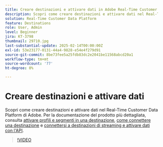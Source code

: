 ```yaml
---
title: Creare destinazioni e attivare dati in Adobe Real-Time Customer Data Platform (RTCDP)
description: Scopri come creare destinazioni e attivare dati nel Real-Time Customer Data Platform di Adobe
solution: Real-Time Customer Data Platform
feature: Destinations
role: User, Admin
level: Beginner
jira: KT-3798
thumbnail: 29710.jpg
last-substantial-update: 2025-02-14T00:00:00Z
exl-id: 53e23177-0131-44a4-9828-e54e4f279d91
source-git-commit: 8be73fee5a25fdb83dc2e2041be11568abcd20a1
workflow-type: tm+mt
source-wordcount: '77'
ht-degree: 0%

---
```


# Creare destinazioni e attivare dati

Scopri come creare destinazioni e attivare dati nel Real-Time Customer Data Platform di Adobe. Per la documentazione del prodotto più dettagliata, consulta [attivare profili e segmenti in una destinazione](https://experienceleague.adobe.com/docs/experience-platform/rtcdp/destinations/dest-tutorials/activate-destinations.html?lang=it), [come connettere una destinazione](https://experienceleague.adobe.com/docs/experience-platform/rtcdp/destinations/dest-tutorials/connect-destination.html?lang=it) e [connettersi a destinazioni di streaming e attivare dati con l&#39;API](https://experienceleague.adobe.com/docs/experience-platform/rtcdp/destinations/api-tutorials/streaming-destinations-api-tutorial.html?lang=it).

>[!VIDEO](https://video.tv.adobe.com/v/35692?learn=on&enablevpops&captions=ita)

